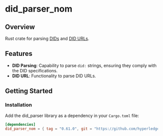 # did_parser_nom

## Overview
Rust crate for parsing [DIDs](https://www.w3.org/TR/did-core/#did-syntax) and [DID URLs](https://www.w3.org/TR/did-core/#did-url-syntax).

## Features
- **DID Parsing**: Capability to parse `did:` strings, ensuring they comply with the DID specifications.
- **DID URL**: Functionality to parse DID URLs.

## Getting Started
### Installation
Add the did_parser library as a dependency in your `Cargo.toml` file:
```toml
[dependencies]
did_parser_nom = { tag = "0.61.0", git = "https://github.com/hyperledger/aries-vcx" }
```

